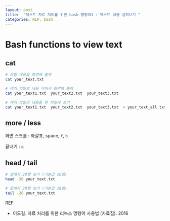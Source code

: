 ```yaml
---
layout: post
title:  "텍스트 자료 처리를 위한 bash 명령어1 : 텍스트 내용 살펴보기 "
categories: NLP, bash
---
```



Bash functions to view text
===========================


cat
----

```bash
# 파일 내용을 화면에 출력
cat your_text.txt

# 여러 파일의 내용 이어서 화면에 출력
cat your_text1.txt  your_text2.txt  your_text3.txt

# 여러 파일의 내용을 한 파일에 쓰기
cat your_text1.txt  your_text2.txt  your_text3.txt  > your_text_all.txt
```

more / less
-------------

화면 스크롤 : 화살표, space, `f`, `b`

끝내기 : `q`

head / tail
------------

```bash
# 앞에서 20행 보기 (기본값 10행)
head -20 your_text.txt

# 끝에서 20행 보기 (기본값 10행)
tail -20 your_text.txt
```

REF
* 이도길. 자료 처리를 위한 리눅스 명령어 사용법 (자료집). 2016
